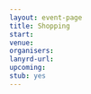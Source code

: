 ```yaml
---
layout: event-page
title: Shopping
start: 
venue: 
organisers: 
lanyrd-url: 
upcoming: 
stub: yes
---
```


